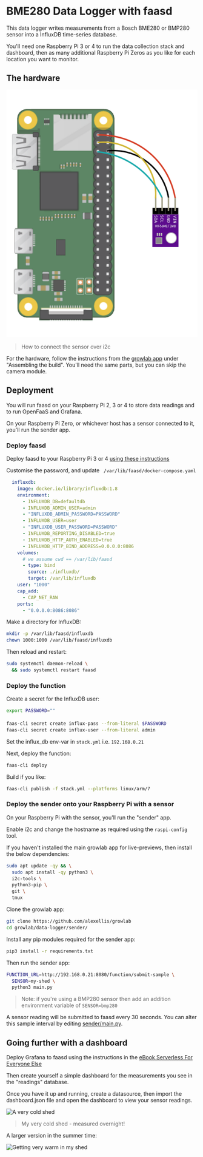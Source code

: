 # BME280 Data Logger with faasd

This data logger writes measurements from a Bosch BME280 or BMP280 sensor into a InfluxDB time-series database.

You'll need one Raspberry Pi 3 or 4 to run the data collection stack and dashboard, then as many additional Raspberry Pi Zeros as you like for each location you want to monitor.

## The hardware

![How to connect the sensor over i2c](../app/sensor-i2c.png)
> How to connect the sensor over i2c

For the hardware, follow the instructions from the [growlab app](../app/) under "Assembling the build". You'll need the same parts, but you can skip the camera module.

## Deployment

You will run faasd on your Raspberry Pi 2, 3 or 4 to store data readings and to run OpenFaaS and Grafana.

On your Raspberry Pi Zero, or whichever host has a sensor connected to it, you'll run the sender app.

### Deploy faasd

Deploy faasd to your Raspberry Pi 3 or 4 [using these instructions](https://github.com/openfaas/faasd)

Customise the password, and update ` /var/lib/faasd/docker-compose.yaml`

```yaml
  influxdb:
    image: docker.io/library/influxdb:1.8
    environment:
      - INFLUXDB_DB=defaultdb
      - INFLUXDB_ADMIN_USER=admin
      - "INFLUXDB_ADMIN_PASSWORD=PASSWORD"
      - INFLUXDB_USER=user
      - "INFLUXDB_USER_PASSWORD=PASSWORD"
      - INFLUXDB_REPORTING_DISABLED=true
      - INFLUXDB_HTTP_AUTH_ENABLED=true
      - INFLUXDB_HTTP_BIND_ADDRESS=0.0.0.0:8086
    volumes:
      # we assume cwd == /var/lib/faasd
      - type: bind
        source: ./influxdb/
        target: /var/lib/influxdb
    user: "1000" 
    cap_add:
      - CAP_NET_RAW
    ports:
      - "0.0.0.0:8086:8086"
```

Make a directory for InfluxDB:

```bash
mkdir -p /var/lib/faasd/influxdb
chown 1000:1000 /var/lib/faasd/influxdb
```

Then reload and restart:

```bash
sudo systemctl daemon-reload \
  && sudo systemctl restart faasd
```

### Deploy the function

Create a secret for the InfluxDB user:

```bash
export PASSWORD=""

faas-cli secret create influx-pass --from-literal $PASSWORD
faas-cli secret create influx-user --from-literal admin
```

Set the influx_db env-var in `stack.yml` i.e. `192.168.0.21`

Next, deploy the function:

```bash
faas-cli deploy
```

Build if you like:

```bash
faas-cli publish -f stack.yml --platforms linux/arm/7
```

### Deploy the sender onto your Raspberry Pi with a sensor

On your Raspberry Pi with the sensor, you'll run the "sender" app.

Enable i2c and change the hostname as required using the `raspi-config` tool.

If you haven't installed the main growlab app for live-previews, then install the below dependencies:

```bash
sudo apt update -qy && \
  sudo apt install -qy python3 \
  i2c-tools \
  python3-pip \
  git \
  tmux
```

Clone the growlab app:

```bash
git clone https://github.com/alexellis/growlab
cd growlab/data-logger/sender/
```

Install any pip modules required for the sender app:

```bash
pip3 install -r requirements.txt
```

Then run the sender app:

```bash
FUNCTION_URL=http://192.168.0.21:8080/function/submit-sample \
  SENSOR=my-shed \
  python3 main.py
```

> Note: if you're using a BMP280 sensor then add an addition environment variable of `SENSOR=bmp280`

A sensor reading will be submitted to faasd every 30 seconds. You can alter this sample interval by editing [sender/main.py](sender/main.py).

## Going further with a dashboard

Deploy Grafana to faasd using the instructions in the [eBook Serverless For Everyone Else](https://gumroad.com/l/serverless-for-everyone-else)

Then create yourself a simple dashboard for the measurements you see in the "readings" database.

Once you have it up and running, create a datasource, then import the dashboard.json file and open the dashboard to view your sensor readings.

![A very cold shed](https://pbs.twimg.com/media/E0H6WhfXIAAMOR3?format=jpg&name=medium)
> My very cold shed - measured overnight!

A larger version in the summer time:

![Getting very warm in my shed](https://pbs.twimg.com/media/E6feyrJWYAMc4l2?format=jpg&name=large)
